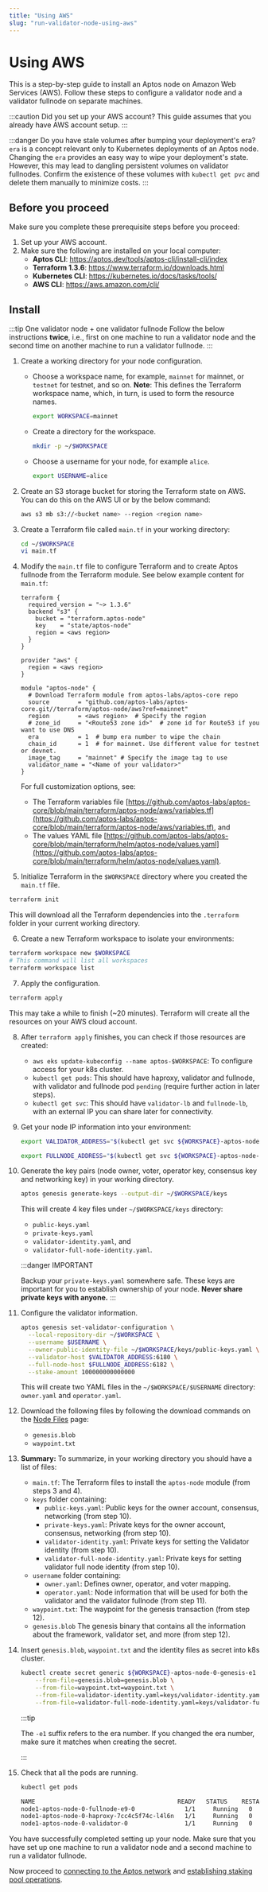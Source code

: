 ```yaml
---
title: "Using AWS"
slug: "run-validator-node-using-aws"
---
```


# Using AWS

This is a step-by-step guide to install an Aptos node on Amazon Web Services (AWS). Follow these steps to configure a validator node and a validator fullnode on separate machines.

:::caution Did you set up your AWS account?
This guide assumes that you already have AWS account setup.
:::

:::danger Do you have stale volumes after bumping your deployment's era?
`era` is a concept relevant only to Kubernetes deployments of an Aptos node. Changing the `era` provides an easy way to wipe your deployment's state. However, this may lead to dangling persistent volumes on validator fullnodes. Confirm the existence of these volumes with `kubectl get pvc` and delete them manually to minimize costs.
:::

## Before you proceed

Make sure you complete these prerequisite steps before you proceed:

1. Set up your AWS account.
2. Make sure the following are installed on your local computer:
   - **Aptos CLI**: https://aptos.dev/tools/aptos-cli/install-cli/index
   - **Terraform 1.3.6**: https://www.terraform.io/downloads.html
   - **Kubernetes CLI**: https://kubernetes.io/docs/tasks/tools/
   - **AWS CLI**: https://aws.amazon.com/cli/

## Install

:::tip One validator node + one validator fullnode
Follow the below instructions **twice**, i.e., first on one machine to run a validator node and the second time on another machine to run a validator fullnode.
:::

1. Create a working directory for your node configuration.

   - Choose a workspace name, for example, `mainnet` for mainnet, or `testnet` for testnet, and so on. **Note**: This defines the Terraform workspace name, which, in turn, is used to form the resource names.

     ```bash
     export WORKSPACE=mainnet
     ```

   - Create a directory for the workspace.

     ```bash
     mkdir -p ~/$WORKSPACE
     ```

   - Choose a username for your node, for example `alice`.

     ```bash
     export USERNAME=alice
     ```

2. Create an S3 storage bucket for storing the Terraform state on AWS. You can do this on the AWS UI or by the below command:

   ```bash
   aws s3 mb s3://<bucket name> --region <region name>
   ```

3. Create a Terraform file called `main.tf` in your working directory:

   ```bash
   cd ~/$WORKSPACE
   vi main.tf
   ```

4. Modify the `main.tf` file to configure Terraform and to create Aptos fullnode from the Terraform module. See below example content for `main.tf`:

   ```
   terraform {
     required_version = "~> 1.3.6"
     backend "s3" {
       bucket = "terraform.aptos-node"
       key    = "state/aptos-node"
       region = <aws region>
     }
   }

   provider "aws" {
     region = <aws region>
   }

   module "aptos-node" {
     # Download Terraform module from aptos-labs/aptos-core repo
     source        = "github.com/aptos-labs/aptos-core.git//terraform/aptos-node/aws?ref=mainnet"
     region        = <aws region>  # Specify the region
     # zone_id     = "<Route53 zone id>"  # zone id for Route53 if you want to use DNS
     era           = 1  # bump era number to wipe the chain
     chain_id      = 1  # for mainnet. Use different value for testnet or devnet.
     image_tag     = "mainnet" # Specify the image tag to use
     validator_name = "<Name of your validator>"
   }
   ```

   For full customization options, see:

   - The Terraform variables file [https://github.com/aptos-labs/aptos-core/blob/main/terraform/aptos-node/aws/variables.tf](https://github.com/aptos-labs/aptos-core/blob/main/terraform/aptos-node/aws/variables.tf), and
   - The values YAML file [https://github.com/aptos-labs/aptos-core/blob/main/terraform/helm/aptos-node/values.yaml](https://github.com/aptos-labs/aptos-core/blob/main/terraform/helm/aptos-node/values.yaml).

5. Initialize Terraform in the `$WORKSPACE` directory where you created the `main.tf` file.

```bash
terraform init
```

This will download all the Terraform dependencies into the `.terraform` folder in your current working directory.

6. Create a new Terraform workspace to isolate your environments:

```bash
terraform workspace new $WORKSPACE
# This command will list all workspaces
terraform workspace list
```

7. Apply the configuration.

```bash
terraform apply
```

This may take a while to finish (~20 minutes). Terraform will create all the resources on your AWS cloud account.

8. After `terraform apply` finishes, you can check if those resources are created:

   - `aws eks update-kubeconfig --name aptos-$WORKSPACE`: To configure access for your k8s cluster.
   - `kubectl get pods`: This should have haproxy, validator and fullnode, with validator and fullnode pod `pending` (require further action in later steps).
   - `kubectl get svc`: This should have `validator-lb` and `fullnode-lb`, with an external IP you can share later for connectivity.

9. Get your node IP information into your environment:

   ```bash
   export VALIDATOR_ADDRESS="$(kubectl get svc ${WORKSPACE}-aptos-node-0-validator-lb --output jsonpath='{.status.loadBalancer.ingress[0].hostname}')"

   export FULLNODE_ADDRESS="$(kubectl get svc ${WORKSPACE}-aptos-node-0-fullnode-lb --output jsonpath='{.status.loadBalancer.ingress[0].hostname}')"
   ```

10. Generate the key pairs (node owner, voter, operator key, consensus key and networking key) in your working directory.

    ```bash
    aptos genesis generate-keys --output-dir ~/$WORKSPACE/keys
    ```

    This will create 4 key files under `~/$WORKSPACE/keys` directory:

    - `public-keys.yaml`
    - `private-keys.yaml`
    - `validator-identity.yaml`, and
    - `validator-full-node-identity.yaml`.

    :::danger IMPORTANT

    Backup your `private-keys.yaml` somewhere safe. These keys are important for you to establish ownership of your node. **Never share private keys with anyone.**
    :::

11. Configure the validator information.

    ```bash
    aptos genesis set-validator-configuration \
      --local-repository-dir ~/$WORKSPACE \
      --username $USERNAME \
      --owner-public-identity-file ~/$WORKSPACE/keys/public-keys.yaml \
      --validator-host $VALIDATOR_ADDRESS:6180 \
      --full-node-host $FULLNODE_ADDRESS:6182 \
      --stake-amount 100000000000000

    ```

    This will create two YAML files in the `~/$WORKSPACE/$USERNAME` directory: `owner.yaml` and `operator.yaml`.

12. Download the following files by following the download commands on the [Node Files](../../../node-files-all-networks/node-files.md) page:

    - `genesis.blob`
    - `waypoint.txt`

13. **Summary:** To summarize, in your working directory you should have a list of files:

    - `main.tf`: The Terraform files to install the `aptos-node` module (from steps 3 and 4).
    - `keys` folder containing:
      - `public-keys.yaml`: Public keys for the owner account, consensus, networking (from step 10).
      - `private-keys.yaml`: Private keys for the owner account, consensus, networking (from step 10).
      - `validator-identity.yaml`: Private keys for setting the Validator identity (from step 10).
      - `validator-full-node-identity.yaml`: Private keys for setting validator full node identity (from step 10).
    - `username` folder containing:
      - `owner.yaml`: Defines owner, operator, and voter mapping.
      - `operator.yaml`: Node information that will be used for both the validator and the validator fullnode (from step 11).
    - `waypoint.txt`: The waypoint for the genesis transaction (from step 12).
    - `genesis.blob` The genesis binary that contains all the information about the framework, validator set, and more (from step 12).

14. Insert `genesis.blob`, `waypoint.txt` and the identity files as secret into k8s cluster.

    ```bash
    kubectl create secret generic ${WORKSPACE}-aptos-node-0-genesis-e1 \
        --from-file=genesis.blob=genesis.blob \
        --from-file=waypoint.txt=waypoint.txt \
        --from-file=validator-identity.yaml=keys/validator-identity.yaml \
        --from-file=validator-full-node-identity.yaml=keys/validator-full-node-identity.yaml
    ```

    :::tip

    The `-e1` suffix refers to the era number. If you changed the era number, make sure it matches when creating the secret.

    :::

15. Check that all the pods are running.

    ```bash
    kubectl get pods

    NAME                                        READY   STATUS    RESTARTS   AGE
    node1-aptos-node-0-fullnode-e9-0              1/1     Running   0          4h31m
    node1-aptos-node-0-haproxy-7cc4c5f74c-l4l6n   1/1     Running   0          4h40m
    node1-aptos-node-0-validator-0                1/1     Running   0          4h30m
    ```

You have successfully completed setting up your node. Make sure that you have set up one machine to run a validator node and a second machine to run a validator fullnode.

Now proceed to [connecting to the Aptos network](../connect-to-aptos-network.md) and [establishing staking pool operations](../staking-pool-operations.md).
